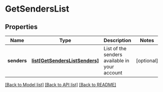 # GetSendersList

## Properties
Name | Type | Description | Notes
------------ | ------------- | ------------- | -------------
**senders** | [**list[GetSendersListSenders]**](GetSendersListSenders.md) | List of the senders available in your account | [optional] 

[[Back to Model list]](../README.md#documentation-for-models) [[Back to API list]](../README.md#documentation-for-api-endpoints) [[Back to README]](../README.md)


